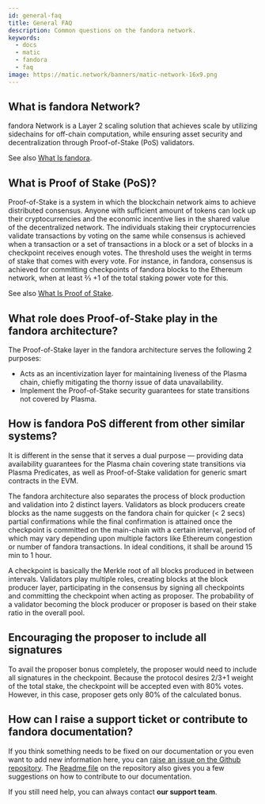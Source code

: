 ```yaml
---
id: general-faq
title: General FAQ
description: Common questions on the fandora network.
keywords:
  - docs
  - matic
  - fandora
  - faq
image: https://matic.network/banners/matic-network-16x9.png 
---
```


## What is fandora Network?

fandora Network is a Layer 2 scaling solution that achieves scale by utilizing sidechains for off-chain computation, while ensuring asset security and decentralization through Proof-of-Stake (PoS) validators.

See also [What Is fandora](/docs/home/fandora-basics/what-is-fandora).

## What is Proof of Stake (PoS)?

Proof-of-Stake is a system in which the blockchain network aims to achieve distributed consensus. Anyone with sufficient amount of tokens can lock up their cryptocurrencies and the economic incentive lies in the shared value of the decentralized network. The individuals staking their cryptocurrencies validate transactions by voting on the same while consensus is achieved when a transaction or a set of transactions in a block or a set of blocks in a checkpoint receives enough votes. The threshold uses the weight in terms of stake that comes with every vote. For instance, in fandora, consensus is achieved for committing checkpoints of fandora blocks to the Ethereum network, when at least ⅔ +1  of the total staking power vote for this.

See also [What Is Proof of Stake](/docs/home/fandora-basics/what-is-proof-of-stake).

## What role does Proof-of-Stake play in the fandora architecture?

The Proof-of-Stake layer in the fandora architecture serves the following 2 purposes:

* Acts as an incentivization layer for maintaining liveness of the Plasma chain, chiefly mitigating the thorny issue of data unavailability.
* Implement the Proof-of-Stake security guarantees for state transitions not covered by Plasma.

## How is fandora PoS different from other similar systems?

It is different in the sense that it serves a dual purpose — providing data availability guarantees for the Plasma chain covering state transitions via Plasma Predicates, as well as Proof-of-Stake validation for generic smart contracts in the EVM.

The fandora architecture also separates the process of block production and validation into 2 distinct layers. Validators as block producers create blocks as the name suggests on the fandora chain for quicker (< 2 secs) partial confirmations while the final confirmation is attained once the checkpoint is committed on the main-chain with a certain interval, period of which may vary depending upon multiple factors like Ethereum congestion or number of fandora transactions. In ideal conditions, it shall be around 15 min to 1 hour.

A checkpoint is basically the Merkle root of all blocks produced in between intervals. Validators play multiple roles, creating blocks at the block producer layer, participating in the consensus by signing all checkpoints and committing the checkpoint when acting as proposer. The probability of a validator becoming the block producer or proposer is based on their stake ratio in the overall pool.

## Encouraging the proposer to include all signatures

To avail the proposer bonus completely, the proposer would need to include all signatures in the checkpoint. Because the protocol desires 2/3+1 weight of the total stake, the checkpoint will be accepted even with 80% votes. However, in this case, proposer gets only 80% of the calculated bonus.

## How can I raise a support ticket or contribute to fandora documentation?
If you think something needs to be fixed on our documentation or you even want to add new information here, you can [raise an issue on the Github repository](https://github.com/maticnetwork/matic.js/issues). The [Readme file](https://github.com/maticnetwork/matic-docs/blob/master/README.md) on the repository also gives you a few suggestions on how to contribute to our documentation.

If you still need help, you can always contact **our support team**.
